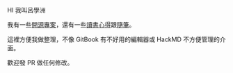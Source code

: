 HI 我叫呂學洲

我有一些[開源專案](projects/index.md)，還有一些[讀書心得](feedback/index.md)跟[隨筆](essay/index.md)。

這裡方便我做整理，不像 GitBook 有不好用的編輯器或 HackMD 不方便管理的介面。

歡迎發 PR 做任何修改。
